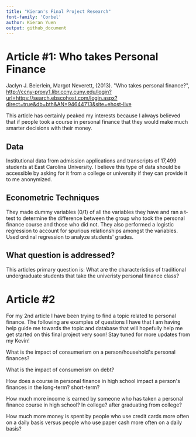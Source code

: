 ```yaml
---
title: "Kieran's Final Project Research"
font-family: 'Corbel'
author: Kieran Yuen
output: github_document
---
```


# Article #1: Who takes Personal Finance
Jaclyn J. Beierlein, Margot Neverett, (2013). "Who takes personal finance?", http://ccny-proxy1.libr.ccny.cuny.edu/login?url=https://search.ebscohost.com/login.aspx?direct=true&db=bth&AN=94644713&site=ehost-live

This article has certainly peaked my interests because I always believed that if people took a course in personal finance that they would make much smarter decisions with their money. 

## Data
Institutional data from admission applications and transcripts of 17,499 students at East Carolina University. I believe this type of data should be accessible by asking for it from a college or university if they can provide it to me anonymized. 

## Econometric Techniques
They made dummy variables (0/1) of all the variables they have and ran a t-test to determine the difference between the group who took the personal finance course and those who did not. They also performed a logistic regression to account for spurious relationships amongst the variables. Used ordinal regression to analyze students' grades.

## What question is addressed?
This articles primary question is: What are the characteristics of traditional undergraduate students that take the univeristy personal finance class?

# Article #2
For my 2nd article I have been trying to find a topic related to personal finance. The following are examples of questions I have that I am having help guide me towards the topic and database that will hopefully help me get started on this final project very soon! Stay tuned for more updates from my Kevin!

What is the impact of consumerism on a person/household's personal finances? 

What is the impact of consumerism on debt?

How does a course in personal finance in high school impact a person's finances in the long-term? short-term?

How much more income is earned by someone who has taken a personal finance course in high school? In college? after graduating from college?

How much more money is spent by people who use credit cards more often on a daily basis versus people who use paper cash more often on a daily basis?
